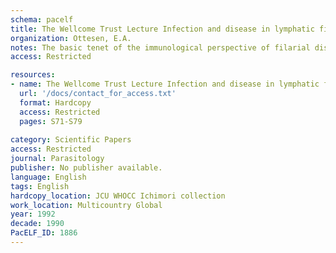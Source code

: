 ```yaml
---
schema: pacelf
title: The Wellcome Trust Lecture Infection and disease in lymphatic filariasis an immunological perspective
organization: Ottesen, E.A.
notes: The basic tenet of the immunological perspective of filarial disease is that differential immune responsiveness among individuals exposed to infection results in the different clinical manifestations that develop. The mechanisms involved in this differential responsiveness appear to reflect different T-cell cytokine response patterns. Asymptomatic patients with the clinically silent presentation of asymptomatic microfilaraemia who have been previously described as being ‘ immunosuppressed ’ with respect to their generating pro-inflammatory (Thl -type) immune responses to parasite antigen, are now recognized to be fully responsive to parasite antigen but to produce cytokines and mediators that have primarily anti-inflammatory (Th2-like) effects. Studies with immunodeficient mice have indicated the existence of two alternative pathways to the development of lymphatic pathology one dependent on the induction of inflammatory reactions by the host immune response, the other entirely independent of the immune system and reflecting the direct actions of the parasite or its products on the lymphatics. As histopathology of affected human lymphatics is consistent with this hypothesis, it may be that the lymphatic pathology seen normally in the amicrofilaraemic, highly immunoresponsive infected patients derives from inflammation induced by immune responses to parasite antigen, whereas the lymphatic pathology sometimes seen coexisting with the ‘ immunosuppressed ’ state of asymptomatic microfilaraemia actually reflects lymphatic damage that is not immunologically mediated. Though little information exists about the natural history of lymphatic filariasis, there is no evidence for an inevitable progression from one clinical form to another. Instead, there appears to be a definite plasticity in the response that depends on prior (? pre-natal) and current exposure to the parasite as well as on the immunomodulatory effects it induces. This plasticity does not appear to be complete, however, as there is no evidence that a chronically infected host who has developed strong pro-inflammatory immune responses can subsequently become sufficiently down-regulated to support an asymptomatic microfilaraemia type of infection. Another possible constraint to the plasticity of the clinical and immunological responses may be the genetic determination of certain unusual syndromes, such as tropical pulmonary eosinophilia or TPE, though this hypothesis remains to be proven.
access: Restricted

resources:
- name: The Wellcome Trust Lecture Infection and disease in lymphatic filariasis an immunological perspective
  url: '/docs/contact_for_access.txt'
  format: Hardcopy
  access: Restricted
  pages: S71-S79
 
category: Scientific Papers
access: Restricted
journal: Parasitology
publisher: No publisher available. 
language: English 
tags: English 
hardcopy_location: JCU WHOCC Ichimori collection
work_location: Multicountry Global
year: 1992
decade: 1990
PacELF_ID: 1886
---
```

